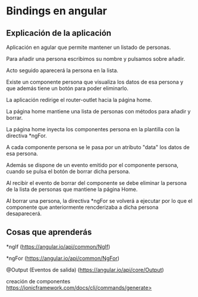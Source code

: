 
# Bindings en angular

## Explicación de la aplicación

Aplicación en agular que permite mantener un listado de personas.

Para añadir una persona escribimos su nombre y pulsamos sobre añadir.

Acto seguido aparecerá la persona en la lista.

Existe un componente persona que visualiza los datos de esa persona y que además tiene un botón para poder eliminarlo.

La aplicación redirige el router-outlet hacia la página home.

La página home mantiene una lista de personas con métodos para añadir y borrar.

La página home inyecta los componentes persona en la plantilla con la directiva *ngFor.

A cada componente persona se le pasa por un atributo "data" los datos de esa persona.

Además se dispone de un evento emitido por el componente persona, cuando se pulsa el botón de borrar dicha persona.

Al recibir el evento de borrar del componente se debe eliminar la persona de la lista de personas que mantiene la página Home.

Al borrar una persona, la directiva *ngFor se volverá a ejecutar por lo que el componente que anteriormente rencderizaba a dicha persona desaparecerá.


## Cosas que aprenderás

*ngIf (<https://angular.io/api/common/NgIf>)

*ngFor (<https://angular.io/api/common/NgFor>)

@Output (Eventos de salida) (<https://angular.io/api/core/Output>)

creación de componentes https://ionicframework.com/docs/cli/commands/generate>






